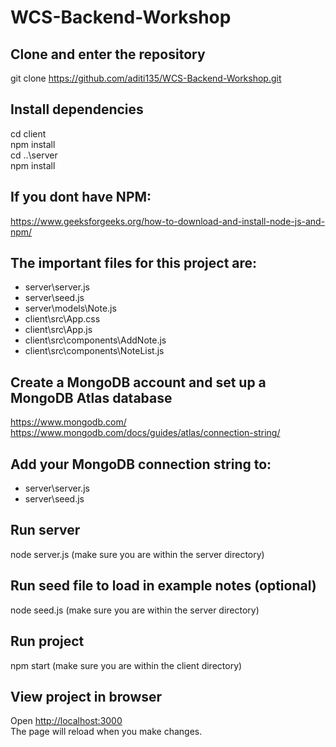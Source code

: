 # WCS-Backend-Workshop

## Clone and enter the repository
git clone https://github.com/aditi135/WCS-Backend-Workshop.git 

## Install dependencies
cd client \
npm install \
cd ..\server\
npm install

## If you dont have NPM: 
https://www.geeksforgeeks.org/how-to-download-and-install-node-js-and-npm/

## The important files for this project are:
- server\server.js
- server\seed.js
- server\models\Note.js
- client\src\App.css
- client\src\App.js
- client\src\components\AddNote.js
- client\src\components\NoteList.js

## Create a MongoDB account and set up a MongoDB Atlas database
https://www.mongodb.com/ \
https://www.mongodb.com/docs/guides/atlas/connection-string/

## Add your MongoDB connection string to:
- server\server.js
- server\seed.js

## Run server
node server.js 
(make sure you are within the server directory)

## Run seed file to load in example notes (optional)
node seed.js
(make sure you are within the server directory)

## Run project
npm start
(make sure you are within the client directory)

## View project in browser
Open [http://localhost:3000](http://localhost:3000)  \
The page will reload when you make changes.

  
